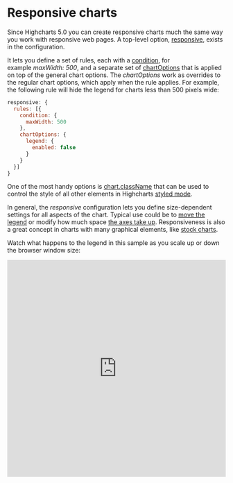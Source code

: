 Responsive charts
===

Since Highcharts 5.0 you can create responsive charts much the same way you work with responsive web pages. A top-level option, [responsive](https://api.highcharts.com/highcharts/responsive), exists in the configuration.

It lets you define a set of rules, each with a [condition](https://api.highcharts.com/highcharts/responsive.rules.condition), for example _maxWidth: 500_, and a separate set of [chartOptions](https://api.highcharts.com/highcharts/responsive.rules.chartOptions) that is applied on top of the general chart options. The _chartOptions_ work as overrides to the regular chart options, which apply when the rule applies. For example, the following rule will hide the legend for charts less than 500 pixels wide: 

```js
responsive: {
  rules: [{
    condition: {
      maxWidth: 500
    },
    chartOptions: {
      legend: {
        enabled: false
      }
    }
  }]
}
```

One of the most handy options is [chart.className](https://jsfiddle.net/gh/get/library/pure/highcharts/highcharts/tree/master/samples/highcharts/responsive/classname/) that can be used to control the style of all other elements in Highcharts [styled mode](https://www.highcharts.com/docs/chart-design-and-style/style-by-css).

In general, the _responsive_ configuration lets you define size-dependent settings for all aspects of the chart. Typical use could be to [move the legend](https://jsfiddle.net/gh/get/library/pure/highcharts/highcharts/tree/master/samples/highcharts/responsive/legend/) or modify how much space [the axes take up](https://jsfiddle.net/gh/get/library/pure/highcharts/highcharts/tree/master/samples/highcharts/responsive/axis/). Responsiveness is also a great concept in charts with many graphical elements, like [stock charts](https://jsfiddle.net/gh/get/library/pure/highcharts/highcharts/tree/master/samples/stock/demo/responsive/).

Watch what happens to the legend in this sample as you scale up or down the browser window size:

<iframe style="width: 100%; height: 500px; border: none;" src="https://www.highcharts.com/samples/embed/highcharts/responsive/legend" allow="fullscreen"></iframe>
